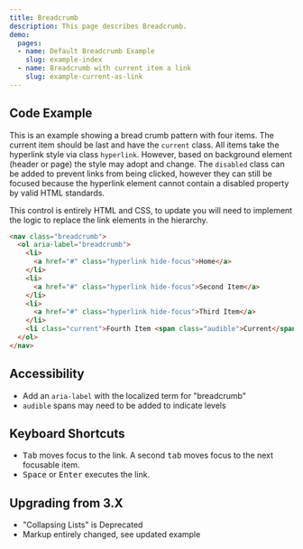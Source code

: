 ```yaml
---
title: Breadcrumb
description: This page describes Breadcrumb.
demo:
  pages:
  - name: Default Breadcrumb Example
    slug: example-index
  - name: Breadcrumb with current item a link
    slug: example-current-as-link
---
```


## Code Example

This is an example showing a bread crumb pattern with four items. The current item should be last and have the `current` class. All items take the hyperlink style via class `hyperlink`. However, based on background element (header or page) the style may adopt and change. The `disabled` class can be added to prevent links from being clicked, however they can still be focused because the hyperlink element cannot contain a disabled property by valid HTML standards.

This control is entirely HTML and CSS, to update you will need to implement the logic to replace the link elements in the hierarchy.

```html
<nav class="breadcrumb">
  <ol aria-label="breadcrumb">
    <li>
      <a href="#" class="hyperlink hide-focus">Home</a>
    </li>
    <li>
      <a href="#" class="hyperlink hide-focus">Second Item</a>
    </li>
    <li>
      <a href="#" class="hyperlink hide-focus">Third Item</a>
    </li>
    <li class="current">Fourth Item <span class="audible">Current</span></li>
  </ol>
</nav>
```

## Accessibility

-   Add an `aria-label` with the localized term for "breadcrumb"
-   `audible` spans may need to be added to indicate levels

## Keyboard Shortcuts

-   <kbd>Tab</kbd> moves focus to the link. A second <kbd>tab</kbd> moves focus to the next focusable item.
-   <kbd>Space</kbd> or <kbd>Enter</kbd> executes the link.

## Upgrading from 3.X

-   "Collapsing Lists" is Deprecated
-   Markup entirely changed, see updated example
